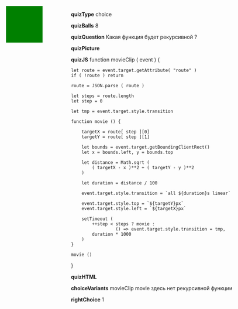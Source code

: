 ____quizType____
choice

____quizBalls____
8

____quizQuestion____
Какая функция будет рекурсивной ?

____quizPicture____


____quizJS____
function movieClip ( event ) {

    let route = event.target.getAttribute( "route" )
    if ( !route ) return

    route = JSON.parse ( route )

    let steps = route.length
    let step = 0

    let tmp = event.target.style.transition

    function movie () {

        targetX = route[ step ][0]
        targetY = route[ step ][1]

        let bounds = event.target.getBoundingClientRect()
        let x = bounds.left, y = bounds.top

        let distance = Math.sqrt (
            ( targetX - x )**2 + ( targetY - y )**2
        )

        let duration = distance / 100

        event.target.style.transition = `all ${duration}s linear`

        event.target.style.top = `${targetY}px`
        event.target.style.left = `${targetX}px`

        setTimeout (
            ++step < steps ? movie :
                     () => event.target.style.transition = tmp,
            duration * 1000
        )
    }

    movie ()
}

____quizHTML____
<html>
    <head>
        <style>
            .animated {
                position: fixed;
                width: 100px;
                height: 100px;
                top: 50px;
                left: 50px;
                background-color: green;
            }
        </style>
    </head>
    <body>
        <div class="animated"
             route="[[50,50],[50,400],[300,400],[50,50]]"
             onclick="movieClip ( event )">
        </div>
    </body>
</html>

____choiceVariants____
movieClip
movie
здесь нет рекурсивной функции


____rightChoice____
1
